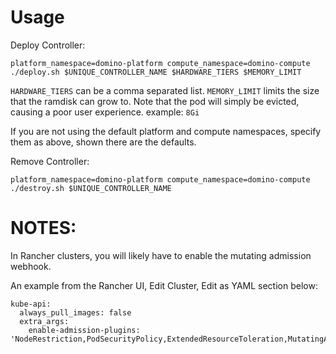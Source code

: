 # Usage

Deploy Controller:

```
platform_namespace=domino-platform compute_namespace=domino-compute ./deploy.sh $UNIQUE_CONTROLLER_NAME $HARDWARE_TIERS $MEMORY_LIMIT
```

`HARDWARE_TIERS` can be a comma separated list.
`MEMORY_LIMIT` limits the size that the ramdisk can grow to. Note that the pod will simply be evicted, causing a poor user experience.  example: `8Gi`

If you are not using the default platform and compute namespaces, specify them as above, shown there are the defaults.

Remove Controller:

```
platform_namespace=domino-platform compute_namespace=domino-compute ./destroy.sh $UNIQUE_CONTROLLER_NAME
```

# NOTES:
In Rancher clusters, you will likely have to enable the mutating admission webhook.

An example from the Rancher UI, Edit Cluster, Edit as YAML section below:
```
kube-api:
  always_pull_images: false
  extra_args:
    enable-admission-plugins: 'NodeRestriction,PodSecurityPolicy,ExtendedResourceToleration,MutatingAdmissionWebhook'
```
